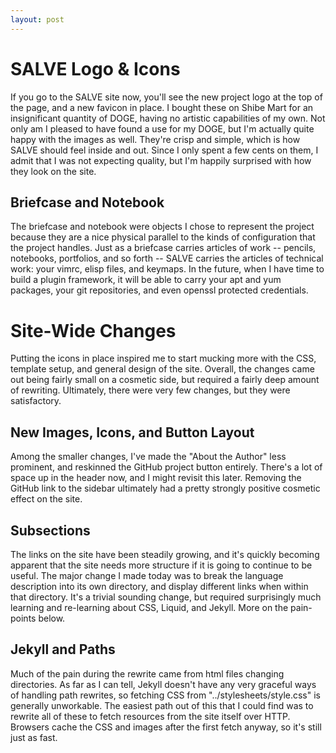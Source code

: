 ```yaml
---
layout: post
---
```


SALVE Logo & Icons
==================

If you go to the SALVE site now, you'll see the new project logo at the top of the page, and a new favicon in place.
I bought these on Shibe Mart for an insignificant quantity of DOGE, having no artistic capabilities of my own.
Not only am I pleased to have found a use for my DOGE, but I'm actually quite happy with the images as well.
They're crisp and simple, which is how SALVE should feel inside and out.
Since I only spent a few cents on them, I admit that I was not expecting quality, but I'm happily surprised with how they look on the site.

Briefcase and Notebook
----------------------

The briefcase and notebook were objects I chose to represent the project because they are a nice physical parallel to the kinds of configuration that the project handles.
Just as a briefcase carries articles of work -- pencils, notebooks, portfolios, and so forth -- SALVE carries the articles of technical work: your vimrc, elisp files, and keymaps.
In the future, when I have time to build a plugin framework, it will be able to carry your apt and yum packages, your git repositories, and even openssl protected credentials.

Site-Wide Changes
=================

Putting the icons in place inspired me to start mucking more with the CSS, template setup, and general design of the site.
Overall, the changes came out being fairly small on a cosmetic side, but required a fairly deep amount of rewriting.
Ultimately, there were very few changes, but they were satisfactory.

New Images, Icons, and Button Layout
------------------------------------
Among the smaller changes, I've made the "About the Author" less prominent, and reskinned the GitHub project button entirely.
There's a lot of space up in the header now, and I might revisit this later.
Removing the GitHub link to the sidebar ultimately had a pretty strongly positive cosmetic effect on the site.

Subsections
-----------
The links on the site have been steadily growing, and it's quickly becoming apparent that the site needs more structure if it is going to continue to be useful.
The major change I made today was to break the language description into its own directory, and display different links when within that directory.
It's a trivial sounding change, but required surprisingly much learning and re-learning about CSS, Liquid, and Jekyll.
More on the pain-points below.

Jekyll and Paths
----------------
Much of the pain during the rewrite came from html files changing directories.
As far as I can tell, Jekyll doesn't have any very graceful ways of handling path rewrites, so fetching CSS from "../stylesheets/style.css" is generally unworkable.
The easiest path out of this that I could find was to rewrite all of these to fetch resources from the site itself over HTTP.
Browsers cache the CSS and images after the first fetch anyway, so it's still just as fast.
